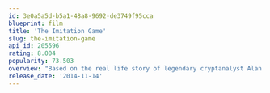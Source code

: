 ```yaml
---
id: 3e0a5a5d-b5a1-48a8-9692-de3749f95cca
blueprint: film
title: 'The Imitation Game'
slug: the-imitation-game
api_id: 205596
rating: 8.004
popularity: 73.503
overview: "Based on the real life story of legendary cryptanalyst Alan Turing, the film portrays the nail-biting race against time by Turing and his brilliant team of code-breakers at Britain's top-secret Government Code and Cypher School at Bletchley Park, during the darkest days of World War II."
release_date: '2014-11-14'
---
```

